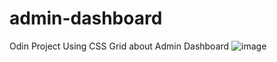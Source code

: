 # admin-dashboard
Odin Project Using CSS Grid about Admin Dashboard
![image](https://github.com/paresiqbal/admin-dashboard/assets/73816062/4a287ed7-dc3d-4af0-a8ef-ec937c372f63)
